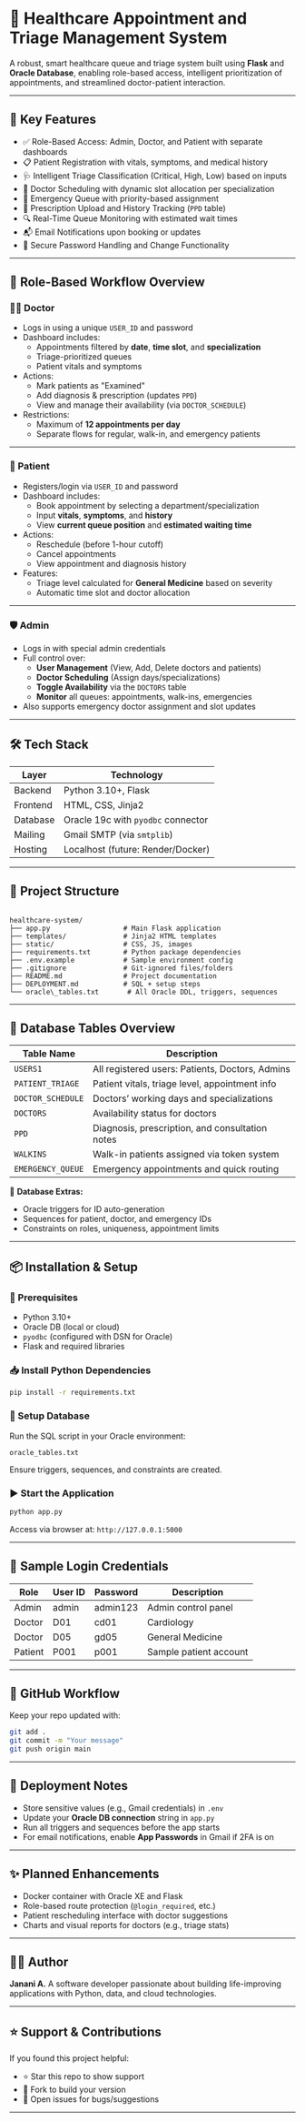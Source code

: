 # 🏥 Healthcare Appointment and Triage Management System

A robust, smart healthcare queue and triage system built using **Flask** and **Oracle Database**, enabling role-based access, intelligent prioritization of appointments, and streamlined doctor-patient interaction.

---

## 🚀 Key Features

- ✅ Role-Based Access: Admin, Doctor, and Patient with separate dashboards
- 📋 Patient Registration with vitals, symptoms, and medical history
- 🩺 Intelligent Triage Classification (Critical, High, Low) based on inputs
- 📆 Doctor Scheduling with dynamic slot allocation per specialization
- 🔁 Emergency Queue with priority-based assignment
- 🧾 Prescription Upload and History Tracking (`PPD` table)
- 🔍 Real-Time Queue Monitoring with estimated wait times
- 📬 Email Notifications upon booking or updates
- 🔐 Secure Password Handling and Change Functionality

---

## 👥 Role-Based Workflow Overview

### 🧑‍⚕️ Doctor

- Logs in using a unique `USER_ID` and password
- Dashboard includes:
  - Appointments filtered by **date**, **time slot**, and **specialization**
  - Triage-prioritized queues
  - Patient vitals and symptoms
- Actions:
  - Mark patients as "Examined"
  - Add diagnosis & prescription (updates `PPD`)
  - View and manage their availability (via `DOCTOR_SCHEDULE`)
- Restrictions:
  - Maximum of **12 appointments per day**
  - Separate flows for regular, walk-in, and emergency patients

---

### 👤 Patient

- Registers/login via `USER_ID` and password
- Dashboard includes:
  - Book appointment by selecting a department/specialization
  - Input **vitals**, **symptoms**, and **history**
  - View **current queue position** and **estimated waiting time**
- Actions:
  - Reschedule (before 1-hour cutoff)
  - Cancel appointments
  - View appointment and diagnosis history
- Features:
  - Triage level calculated for **General Medicine** based on severity
  - Automatic time slot and doctor allocation

---

### 🛡️ Admin

- Logs in with special admin credentials
- Full control over:
  - **User Management** (View, Add, Delete doctors and patients)
  - **Doctor Scheduling** (Assign days/specializations)
  - **Toggle Availability** via the `DOCTORS` table
  - **Monitor** all queues: appointments, walk-ins, emergencies
- Also supports emergency doctor assignment and slot updates

---

## 🛠️ Tech Stack

| Layer      | Technology                        |
|------------|-----------------------------------|
| Backend    | Python 3.10+, Flask               |
| Frontend   | HTML, CSS, Jinja2                 |
| Database   | Oracle 19c with `pyodbc` connector |
| Mailing    | Gmail SMTP (via `smtplib`)        |
| Hosting    | Localhost (future: Render/Docker) |

---

## 📂 Project Structure

```

healthcare-system/
├── app.py                  # Main Flask application
├── templates/              # Jinja2 HTML templates
├── static/                 # CSS, JS, images
├── requirements.txt        # Python package dependencies
├── .env.example            # Sample environment config
├── .gitignore              # Git-ignored files/folders
├── README.md               # Project documentation
├── DEPLOYMENT.md           # SQL + setup steps
└── oracle\_tables.txt       # All Oracle DDL, triggers, sequences

````

---

## 🧾 Database Tables Overview

| Table Name        | Description                                 |
|-------------------|---------------------------------------------|
| `USERS1`          | All registered users: Patients, Doctors, Admins |
| `PATIENT_TRIAGE`  | Patient vitals, triage level, appointment info |
| `DOCTOR_SCHEDULE` | Doctors’ working days and specializations   |
| `DOCTORS`         | Availability status for doctors             |
| `PPD`             | Diagnosis, prescription, and consultation notes |
| `WALKINS`         | Walk-in patients assigned via token system  |
| `EMERGENCY_QUEUE` | Emergency appointments and quick routing    |

🧠 **Database Extras:**
- Oracle triggers for ID auto-generation
- Sequences for patient, doctor, and emergency IDs
- Constraints on roles, uniqueness, appointment limits

---

## 📦 Installation & Setup

### 🔧 Prerequisites

- Python 3.10+
- Oracle DB (local or cloud)
- `pyodbc` (configured with DSN for Oracle)
- Flask and required libraries

### 📥 Install Python Dependencies

```bash
pip install -r requirements.txt
````

### 🧱 Setup Database

Run the SQL script in your Oracle environment:

```
oracle_tables.txt
```

Ensure triggers, sequences, and constraints are created.

### ▶️ Start the Application

```bash
python app.py
```

Access via browser at:
`http://127.0.0.1:5000`

---

## 🧪 Sample Login Credentials

| Role    | User ID | Password | Description            |
| ------- | ------- | -------- | ---------------------- |
| Admin   | admin   | admin123 | Admin control panel    |
| Doctor  | D01     | cd01     | Cardiology             |
| Doctor  | D05     | gd05     | General Medicine       |
| Patient | P001    | p001     | Sample patient account |

---

## 🔄 GitHub Workflow

Keep your repo updated with:

```bash
git add .
git commit -m "Your message"
git push origin main
```

---

## 📌 Deployment Notes

* Store sensitive values (e.g., Gmail credentials) in `.env`
* Update your **Oracle DB connection** string in `app.py`
* Run all triggers and sequences before the app starts
* For email notifications, enable **App Passwords** in Gmail if 2FA is on

---

## ✨ Planned Enhancements

* Docker container with Oracle XE and Flask
* Role-based route protection (`@login_required`, etc.)
* Patient rescheduling interface with doctor suggestions
* Charts and visual reports for doctors (e.g., triage stats)

---

## 👩‍💻 Author

**Janani A.**
A software developer passionate about building life-improving applications with Python, data, and cloud technologies.

---

## ⭐ Support & Contributions

If you found this project helpful:

* ⭐ Star this repo to show support
* 🍴 Fork to build your version
* 🐛 Open issues for bugs/suggestions

---

````
